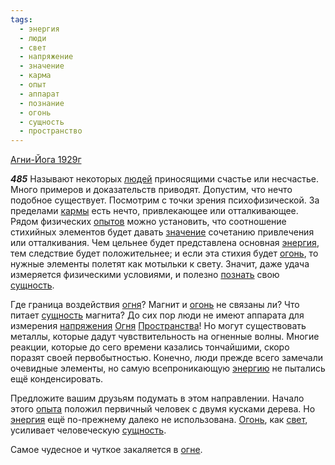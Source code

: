 ```yaml
---
tags:
  - энергия
  - люди
  - свет
  - напряжение
  - значение
  - карма
  - опыт
  - аппарат
  - познание
  - огонь
  - сущность
  - пространство
---
```


[Агни-Йога 1929г](https://127.0.0.1:4002/agni/1929)

___485___
Называют некоторых [людей](../../../tags/#люди) приносящими счастье или несчастье. Много примеров и доказательств приводят. Допустим, что нечто подобное существует. Посмотрим с точки зрения психофизической. За пределами [кармы](../../../tags/#карма) есть нечто, привлекающее или отталкивающее. Рядом физических [опытов](../../../tags/#опыт) можно установить, что соотношение стихийных элементов будет давать [значение](../../../tags/#значение) сочетанию привлечения или отталкивания. Чем цельнее будет представлена основная [энергия](../../../tags/#энергия), тем следствие будет положительнее; и если эта стихия будет [огонь](../../../tags/#огонь), то нужные элементы полетят как мотыльки к свету. Значит, даже удача измеряется физическими условиями, и полезно [познать](../../../tags/#познание) свою [сущность](../../../tags/#сущность).   

Где граница воздействия [огня](../../../tags/#огонь)? Магнит и [огонь](../../../tags/#огонь) не связаны ли? Что питает [сущность](../../../tags/#сущность) магнита? До сих пор люди не имеют аппарата для измерения [напряжения](../../../tags/#напряжение) [Огня](../../../tags/#огонь) [Пространства](../../../tags/#пространство)! Но могут существовать металлы, которые дадут чувствительность на огненные волны. Многие реакции, которые до сего времени казались тончайшими, скоро поразят своей первобытностью. Конечно, люди прежде всего замечали очевидные элементы, но самую всепроникающую [энергию](../../../tags/#энергия) не пытались ещё конденсировать.   

Предложите вашим друзьям подумать в этом направлении. Начало этого [опыта](../../../tags/#опыт) положил первичный человек с двумя кусками дерева. Но [энергия](../../../tags/#энергия) ещё по-прежнему далеко не использована. [Огонь](../../../tags/#огонь), как [свет](../../../tags/#свет), усиливает человеческую [сущность](../../../tags/#сущность).   

Самое чудесное и чуткое закаляется в [огне](../../../tags/#огонь).